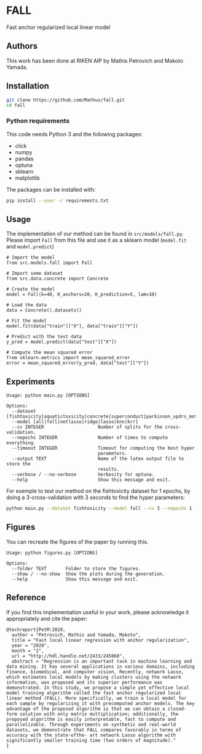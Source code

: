 # FALL
Fast anchor regularized local linear model

## Authors
This work has been done at RIKEN AIP by Mathis Petrovich and Makoto Yamada.


## Installation
```bash
git clone https://github.com/Mathux/fall.git
cd fall
```

### Python requirements
This code needs Python 3 and the following packages:

* click
* numpy
* pandas
* optuna
* sklearn
* matplotlib

The packages can be installed with:

```bash
pip install --user -r requirements.txt
```

## Usage
The implementation of our method can be found in ``src/models/fall.py``. Please import ``Fall`` from this file and use it as a sklearn model (``model.fit`` and ``model.predict``)

```python3
# Import the model
from src.models.fall import Fall

# Import some dataset
from src.data.concrete import Concrete

# Create the model
model = Fall(k=40, K_anchors=20, K_prediction=5, lam=10)

# Load the data
data = Concrete().datasets()

# Fit the model
model.fit(data["train"]["X"], data["train"]["Y"])

# Predict with the test data
y_pred = model.predict(data["test"]["X"])

# Compute the mean squared error
from sklearn.metrics import mean_squared_error
error = mean_squared_error(y_pred, data["test"]["Y"])
```


## Experiments
```
Usage: python main.py [OPTIONS]

Options:
  --dataset [fishtoxicity|aquatictoxicity|concrete|superconduct|parkinson_updrs_motor|parkinson_updrs_total]
  --model [all|fall|netlasso|ridge|lasso|knn|krr]
  --cv INTEGER                    Number of splits for the cross-validation.
  --nepochs INTEGER               Number of times to compute everything.
  --timeout INTEGER               Timeout for computing the best hyper
                                  parameters.
  --output TEXT                   Name of the latex output file to store the
                                  results.
  --verbose / --no-verbose        Verbosity for optuna.
  --help                          Show this message and exit.
```

For exemple to test our method on the fishtoxicity dataset for 1 epochs, by doing a 3-cross-validation with 3 seconds to find the hyper parameters:

```bash
python main.py --dataset fishtoxicity --model fall --cv 3 --nepochs 1 --timeout 3
```

## Figures
You can recreate the figures of the paper by running this.

```
Usage: python figures.py [OPTIONS]

Options:
  --folder TEXT       Folder to store the figures.
  --show / --no-show  Show the plots during the generation.
  --help              Show this message and exit.
```

## Reference
If you find this implementation useful in your work, please acknowledge it appropriately and cite the paper:

```
@techreport{PetM:2020,
  author = "Petrovich, Mathis and Yamada, Makoto",
  title = "Fast local linear regression with anchor regularization",
  year = "2020",
  month = "2",
  url = "http://hdl.handle.net/2433/245860",
  abstract = "Regression is an important task in machine learning and data mining. It has several applications in various domains, including finance, biomedical, and computer vision. Recently, network Lasso, which estimates local models by making clusters using the network information, was proposed and its superior performance was demonstrated. In this study, we propose a simple yet effective local model training algorithm called the fast anchor regularized local linear method (FALL). More specifically, we train a local model for each sample by regularizing it with precomputed anchor models. The key advantage of the proposed algorithm is that we can obtain a closed-form solution with only matrix multiplication; additionally, the proposed algorithm is easily interpretable, fast to compute and parallelizable. Through experiments on synthetic and real-world datasets, we demonstrate that FALL compares favorably in terms of accuracy with the state-ofthe- art network Lasso algorithm with significantly smaller training time (two orders of magnitude)."
}
```
